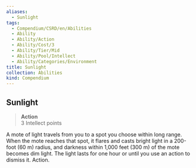 ```yaml
---
aliases:
  - Sunlight
tags:
  - Compendium/CSRD/en/Abilities
  - Ability
  - Ability/Action
  - Ability/Cost/3
  - Ability/Tier/Mid
  - Ability/Pool/Intellect
  - Ability/Categories/Environment
title: Sunlight
collection: Abilities
kind: Compendium
---
```

## Sunlight  
>**Action**  
>3 Intellect points
  
A mote of light travels from you to a spot you choose within long range. When the mote reaches that spot, it flares and casts bright light in a 200-foot (60 m) radius, and darkness within 1,000 feet (300 m) of the mote becomes dim light. The light lasts for one hour or until you use an action to dismiss it. Action.